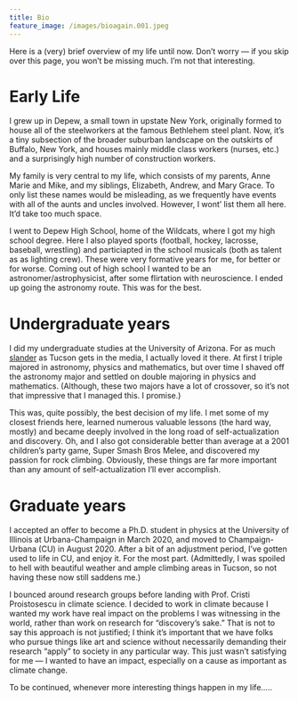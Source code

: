 ```yaml
---
title: Bio
feature_image: /images/bioagain.001.jpeg
---
```


Here is a (very) brief overview of my life until now. Don’t worry — if you skip over this page, you won’t be missing much. I’m not that interesting. 

# Early Life

I grew up in Depew, a small town in upstate New York, originally formed to house all of the steelworkers at the famous Bethlehem steel plant. Now, it’s a tiny subsection of the broader suburban landscape on the outskirts of Buffalo, New York, and houses mainly middle class workers (nurses, etc.) and a surprisingly high number of construction workers. 

My family is very central to my life, which consists of my parents, Anne Marie and Mike, and my siblings, Elizabeth, Andrew, and Mary Grace. To only list these names would be misleading, as we frequently have events with all of the aunts and uncles involved. However, I wont’ list them all here. It’d take too much space.

I went to Depew High School, home of the Wildcats, where I got my high school degree. Here I also played sports (football, hockey, lacrosse, baseball, wrestling) and particiapted in the school musicals (both as talent as as lighting crew). These were very formative years for me, for better or for worse. Coming out of high school I wanted to be an astronomer/astrophysicist, after some flirtation with neuroscience. I ended up going the astronomy route. This was for the best.

# Undergraduate years

I did my undergraduate studies at the University of Arizona. For as much [slander](https://www.youtube.com/watch?v=v5IsoelUMF0) as Tucson gets in the media, I actually loved it there. At first I triple majored in astronomy, physics and mathematics, but over time I shaved off the astronomy major and settled on double majoring in physics and mathematics. (Although, these two majors have a lot of crossover, so it’s not that impressive that I managed this. I promise.) 

This was, quite possibly, the best decision of my life. I met some of my closest friends here, learned numerous valuable lessons (the hard way, mostly) and became deeply involved in the long road of self-actualization and discovery. Oh, and I also got considerable better than average at a 2001 children’s party game, Super Smash Bros Melee, and discovered my passion for rock climbing. Obviously, these things are far more important than any amount of self-actualization I’ll ever accomplish.

# Graduate years
I accepted an offer to become a Ph.D. student in physics at the University of Illinois at Urbana-Champaign in March 2020, and moved to Champaign-Urbana (CU) in August 2020. After a bit of an adjustment period, I’ve gotten used to life in CU, and enjoy it. For the most part. (Admittedly, I was spoiled to hell with beautiful weather and ample climbing areas in Tucson, so not having these now still saddens me.) 

I bounced around research groups before landing with Prof. Cristi Proistosescu in climate science. I decided to work in climate because I wanted my work have real impact on the problems I was witnessing in the world, rather than work on research for “discovery’s sake.” That is not to say this approach is not justified; I think it’s important that we have folks who pursue things like art and science without necessarily demanding their research “apply” to society in any particular way. This just wasn’t satisfying for me — I wanted to have an impact, especially on a cause as important as climate change. 

To be continued, whenever more interesting things happen in my life….. 

